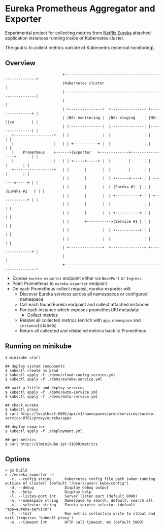 # Eureka Prometheus Aggregator and Exporter

Experimental project for collecting metrics from 
[Netflix Eureka](https://github.com/Netflix/eureka) attached application instances 
running inside of Kubernetes cluster.

The goal is to collect metrics outside of Kubernetes (external monitoring).

## Overview
```
                          +---------------------------------------------------------+
                          |Kubernetes cluster                                       |
                          |---------------------------------------------------------|
                          |                                                         |
                          | +---------------+  +---------------+ +----------------+ |
                          | |NS: monitoring |  |NS: staging    | |NS: live        | |
                          | |---------------|  |---------------| |----------------| |
   +------------------+   | |               |  |               | |                | |
   |                  |   | | +-----------+ |  |               | |                | |
   |    Prometheus    +------>|Exporter   +-------------+-----------------+       | |
   |                  |   | | +-----+-----+ |  |        |      | |        |       | |
   +------------------+   | |       |       |  |        |      | |        |       | |
                          | |       |       |  | +------v----+ | | +------v-----+ | |
                          | |       |       |  | |Eureka #1  | | | |Eureka #2   | | |
                          | |       |       |  | +-----------+ | | +------------+ | |
                          | |       |       |  |               | |                | |
                          | |       |       |  | +-----------+ | |                | |
                          | |       +----------->|Service #1 | | |                | |
                          | |               |  | +-----------+ | |                | |
                          | |               |  |               | |                | |
                          | +---------------+  +---------------+ +----------------+ |
                          |                                                         |
                          +---------------------------------------------------------+

```

* Expose `eureka-exporter` endpoint either via `NodePort` or `Ingress`
* Point Prometheus to `eureka-exporter` endpoint
* On each Prometheus collect request, eureka-exporter will:
    * Discover Eureka services across all namespaces or configured namespace
    * Call each found Eureka endpoint and collect attached instances
    * For each instance which exposes promethesURI metadata:
        * Collect metrics
    * Relabel all collected metrics (enrich with `app`, `namespace` and `instanceId` labels)
    * Return all collected and relabeled metrics back to Prometheus


## Running on minikube

```
$ minikube start

## deploy system components
$ kubectl create ns prod
$ kubectl apply -f ./demo/cloud-config-service.yml
$ kubectl apply -f ./demo/eureka-service.yml

## wait a little and deploy services
$ kubectl apply -f ./demo/auto-service.yml
$ kubectl apply -f ./demo/moto-service.yml

## check eureka
$ kubectl proxy
$ curl http://localhost:8001/api/v1/namespaces/prod/services/eureka-service:8761/proxy/eureka/apps

## deploy exporter
$ kubectl apply -f ./deployment.yml

## get metrics
$ curl http://$(minikube ip):31000/metrics
```

## Options

```
> go build
> ./eureka_exporter -h
  -c, --config string      Kubernetes config file path (when running outside of cluster) (default "/Users/user/.kube/config")
  -d, --debug              Display debug output
  -h, --help               Display help
  -l, --listen-port int    Server listen port (default 8080)
  -n, --namespace string   Namespace to search, default: search all
  -s, --selector string    Eureka service selector (default "app=eureka-service")
  -t, --test               Run metric collection write to stdout and exit (requires 'kubectl proxy')
  -o, --timeout int        HTTP call timeout, ms (default 5000)
```
